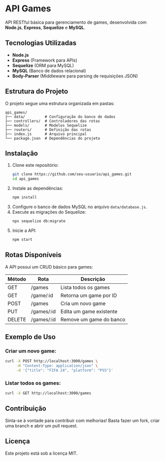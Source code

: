 # API Games

API RESTful básica para gerenciamento de games, desenvolvida com **Node.js**, **Express**, **Sequelize** e **MySQL**.

## Tecnologias Utilizadas

- **Node.js**
- **Express** (Framework para APIs)
- **Sequelize** (ORM para MySQL)
- **MySQL** (Banco de dados relacional)
- **Body-Parser** (Middleware para parsing de requisições JSON)

## Estrutura do Projeto

O projeto segue uma estrutura organizada em pastas:

```
api_games/
├── data/         # Configuração do banco de dados
├── controllers/  # Controladores das rotas
├── models/       # Modelos Sequelize
├── routers/      # Definição das rotas
├── index.js      # Arquivo principal
└── package.json  # Dependências do projeto
```

## Instalação

1. Clone este repositório:
   ```sh
   git clone https://github.com/seu-usuario/api_games.git
   cd api_games
   ```
2. Instale as dependências:
   ```sh
   npm install
   ```
3. Configure o banco de dados MySQL no arquivo `data/database.js`.
4. Execute as migrações do Sequelize:
   ```sh
   npx sequelize db:migrate
   ```
5. Inicie a API:
   ```sh
   npm start
   ```

## Rotas Disponíveis

A API possui um CRUD básico para games:

| Método | Rota          | Descrição                      |
|---------|--------------|--------------------------------|
| GET     | /games       | Lista todos os games          |
| GET     | /game/:id   | Retorna um game por ID        |
| POST    | /games       | Cria um novo game             |
| PUT     | /games/:id   | Edita um game existente       |
| DELETE  | /games/:id   | Remove um game do banco      |

## Exemplo de Uso

### Criar um novo game:
```sh
curl -X POST http://localhost:3000/games \
     -H "Content-Type: application/json" \
     -d '{"title": "FIFA 24", "platform": "PS5"}'
```

### Listar todos os games:
```sh
curl -X GET http://localhost:3000/games
```

## Contribuição

Sinta-se à vontade para contribuir com melhorias! Basta fazer um fork, criar uma branch e abrir um pull request.

## Licença

Este projeto está sob a licença MIT.

